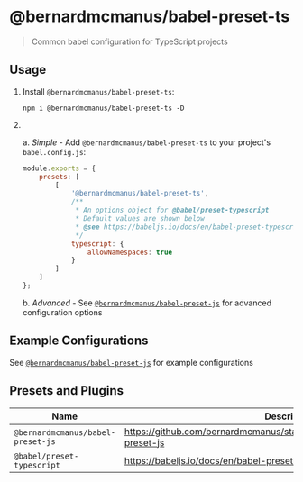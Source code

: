 # @bernardmcmanus/babel-preset-ts

> Common babel configuration for TypeScript projects

## Usage

1. Install `@bernardmcmanus/babel-preset-ts`:

    ```
    npm i @bernardmcmanus/babel-preset-ts -D
    ```

2. <br/>

    a. _Simple_ - Add `@bernardmcmanus/babel-preset-ts` to your project's `babel.config.js`:

    ```js
    module.exports = {
        presets: [
            [
                '@bernardmcmanus/babel-preset-ts',
                /**
                 * An options object for @babel/preset-typescript
                 * Default values are shown below
                 * @see https://babeljs.io/docs/en/babel-preset-typescript#options
                 */
                typescript: {
                    allowNamespaces: true
                }
            ]
        ]
    };
    ```

    b. _Advanced_ - See [`@bernardmcmanus/babel-preset-js`](https://github.com/bernardmcmanus/standards/tree/master/packages/babel-preset-js#usage) for advanced configuration options

## Example Configurations

See [`@bernardmcmanus/babel-preset-js`](https://github.com/bernardmcmanus/standards/tree/master/packages/babel-preset-js#example-configurations) for example configurations

## Presets and Plugins
                                                                                
| Name                             | Description                                                                                |
| -------------------------------- | ------------------------------------------------------------------------------------------ |
| `@bernardmcmanus/babel-preset-js` | https://github.com/bernardmcmanus/standards/tree/master/packages/babel-preset-js |
| `@babel/preset-typescript`       | https://babeljs.io/docs/en/babel-preset-typescript                                         |
